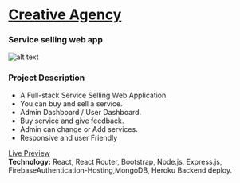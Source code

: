 
# [ Creative Agency ](https://creative-agency-8d8f6.web.app/)
 ### Service selling web app
 
![alt text](https://i.ibb.co/gjCpvyd/Creative-agency2.png)

### Project Description
*	A Full-stack Service Selling Web Application.
*	You can buy and sell a service.
*	Admin Dashboard / User Dashboard.
*	Buy service and give feedback.
*	Admin can change or Add services.
*	Responsive and user Friendly



[Live Preview](https://creative-agency-8d8f6.web.app/ "Creative Agency web Application.")    
__Technology:__ React, React Router, Bootstrap, Node.js, Express.js, FirebaseAuthentication-Hosting,MongoDB, Heroku Backend deploy.
         


